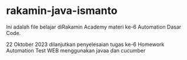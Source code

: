 # rakamin-java-ismanto
Ini adalah file belajar diRakamin Academy materi ke-6 Automation Dasar Code.

22 Oktober 2023
dilanjutkan penyelesaian tugas ke-6 Homework Automation Test WEB menggunakan javaa dan cucumber
